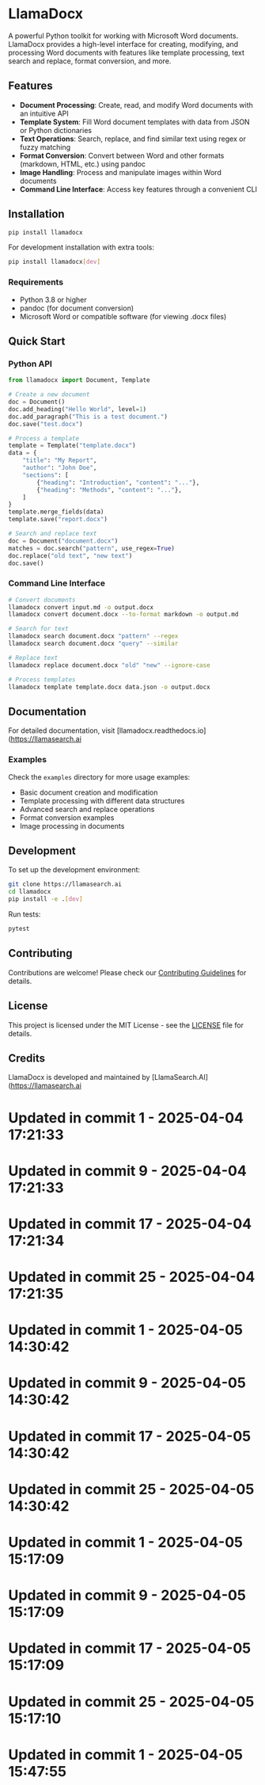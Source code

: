 # LlamaDocx

A powerful Python toolkit for working with Microsoft Word documents. LlamaDocx provides a high-level interface for creating, modifying, and processing Word documents with features like template processing, text search and replace, format conversion, and more.

## Features

- **Document Processing**: Create, read, and modify Word documents with an intuitive API
- **Template System**: Fill Word document templates with data from JSON or Python dictionaries
- **Text Operations**: Search, replace, and find similar text using regex or fuzzy matching
- **Format Conversion**: Convert between Word and other formats (markdown, HTML, etc.) using pandoc
- **Image Handling**: Process and manipulate images within Word documents
- **Command Line Interface**: Access key features through a convenient CLI

## Installation

```bash
pip install llamadocx
```

For development installation with extra tools:

```bash
pip install llamadocx[dev]
```

### Requirements

- Python 3.8 or higher
- pandoc (for document conversion)
- Microsoft Word or compatible software (for viewing .docx files)

## Quick Start

### Python API

```python
from llamadocx import Document, Template

# Create a new document
doc = Document()
doc.add_heading("Hello World", level=1)
doc.add_paragraph("This is a test document.")
doc.save("test.docx")

# Process a template
template = Template("template.docx")
data = {
    "title": "My Report",
    "author": "John Doe",
    "sections": [
        {"heading": "Introduction", "content": "..."},
        {"heading": "Methods", "content": "..."},
    ]
}
template.merge_fields(data)
template.save("report.docx")

# Search and replace text
doc = Document("document.docx")
matches = doc.search("pattern", use_regex=True)
doc.replace("old text", "new text")
doc.save()
```

### Command Line Interface

```bash
# Convert documents
llamadocx convert input.md -o output.docx
llamadocx convert document.docx --to-format markdown -o output.md

# Search for text
llamadocx search document.docx "pattern" --regex
llamadocx search document.docx "query" --similar

# Replace text
llamadocx replace document.docx "old" "new" --ignore-case

# Process templates
llamadocx template template.docx data.json -o output.docx
```

## Documentation

For detailed documentation, visit [llamadocx.readthedocs.io](https://llamasearch.ai

### Examples

Check the `examples` directory for more usage examples:

- Basic document creation and modification
- Template processing with different data structures
- Advanced search and replace operations
- Format conversion examples
- Image processing in documents

## Development

To set up the development environment:

```bash
git clone https://llamasearch.ai
cd llamadocx
pip install -e .[dev]
```

Run tests:

```bash
pytest
```

## Contributing

Contributions are welcome! Please check our [Contributing Guidelines](CONTRIBUTING.md) for details.

## License

This project is licensed under the MIT License - see the [LICENSE](LICENSE) file for details.

## Credits

LlamaDocx is developed and maintained by [LlamaSearch.AI](https://llamasearch.ai 
# Updated in commit 1 - 2025-04-04 17:21:33

# Updated in commit 9 - 2025-04-04 17:21:33

# Updated in commit 17 - 2025-04-04 17:21:34

# Updated in commit 25 - 2025-04-04 17:21:35

# Updated in commit 1 - 2025-04-05 14:30:42

# Updated in commit 9 - 2025-04-05 14:30:42

# Updated in commit 17 - 2025-04-05 14:30:42

# Updated in commit 25 - 2025-04-05 14:30:42

# Updated in commit 1 - 2025-04-05 15:17:09

# Updated in commit 9 - 2025-04-05 15:17:09

# Updated in commit 17 - 2025-04-05 15:17:09

# Updated in commit 25 - 2025-04-05 15:17:10

# Updated in commit 1 - 2025-04-05 15:47:55
